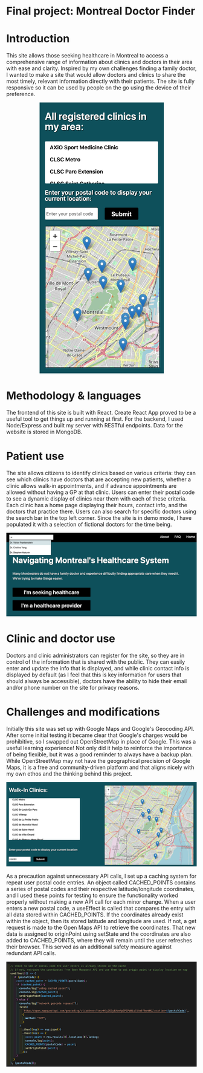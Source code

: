 # Final project: Montreal Doctor Finder

# Introduction

This site allows those seeking healthcare in Montreal to access a comprehensive range of information about clinics and doctors in their area with ease and clarity. Inspired by my own challenges finding a family doctor, I wanted to make a site that would allow doctors and clinics to share the most timely, relevant information directly with their patients. The site is fully responsive so it can be used by people on the go using the device of their preference.

<div style="text-align: center"><img src="./screenshots/mobile_screenshot.png"></div>

# Methodology & languages

The frontend of this site is built with React. Create React App proved to be a useful tool to get things up and running at first. For the backend, I used Node/Express and built my server with RESTful endpoints. Data for the website is stored in MongoDB.

# Patient use

The site allows citizens to identify clinics based on various criteria: they can see which clinics have doctors that are accepting new patients, whether a clinic allows walk-in appointments, and if advance appointments are allowed without having a GP at that clinic. Users can enter their postal code to see a dynamic display of clinics near them with each of these criteria. Each clinic has a home page displaying their hours, contact info, and the doctors that practice there. Users can also search for specific doctors using the search bar in the top left corner. Since the site is in demo mode, I have populated it with a selection of fictional doctors for the time being.

<img src="./screenshots/search_bar_screenshot.png">

# Clinic and doctor use

Doctors and clinic administrators can register for the site, so they are in control of the information that is shared with the public. They can easily enter and update the info that is displayed, and while clinic contact info is displayed by default (as I feel that this is key information for users that should always be accessible), doctors have the ability to hide their email and/or phone number on the site for privacy reasons.

# Challenges and modifications

Initially this site was set up with Google Maps and Google's Geocoding API. After some initial testing it became clear that Google's charges would be prohibitive, so I swapped out OpenStreetMap in place of Google. This was a useful learning experience! Not only did it help to reinforce the importance of being flexible, but it was a good reminder to always have a backup plan. While OpenStreetMap may not have the geographical precision of Google Maps, it is a free and community-driven platform and that aligns nicely with my own ethos and the thinking behind this project.

<img src="./screenshots/doctor_finder_screenshot.png">

As a precaution against unnecessary API calls, I set up a caching system for repeat user postal code entries. An object called CACHED_POINTS contains a series of postal codes and their respective latitude/longitude coordinates, and I used these points for testing to ensure the functionality worked properly without making a new API call for each minor change. When a user enters a new postal code, a useEffect is called that compares the entry with all data stored within CACHED_POINTS. If the coordinates already exist within the object, then its stored latitude and longitude are used. If not, a get request is made to the Open Maps API to retrieve the coordinates. That new data is assigned to originPoint using setState and the coordinates are also added to CACHED_POINTS, where they will remain until the user refreshes their browser. This served as an additional safety measure against redundant API calls.

<img src="./screenshots/doctor_finder_code.png">
